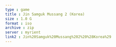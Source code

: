 ```yaml
---
type : game
title : Jin Samguk Mussang 2 (Korea)
size : 1.0 G
format : iso
archive : zip
server : myrient
link2 : Jin%20Samguk%20Mussang%202%20%28Korea%29
---
```

